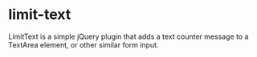 # limit-text
LimitText is a simple jQuery plugin that adds a text counter message to a TextArea element, or other similar form input.
